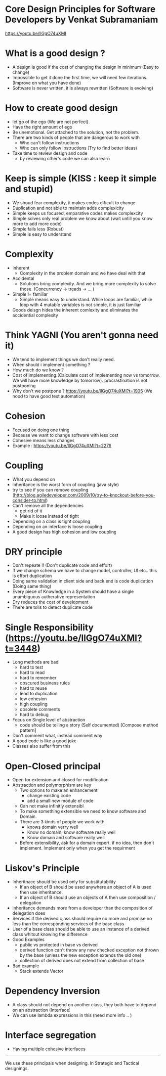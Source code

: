# Core Design Principles for Software Developers by Venkat Subramaniam
https://youtu.be/llGgO74uXMI

# What is a good design ?

  - A design is good if the cost of changing the design in minimum (Easy to change)
  - Impossible to get it done the first time, we will need few iterations. (Improve on what you have done)
  - Software is never written, it is always rewritten (Software is evolving)
# How to create good design
  - let go of the ego (We are not perfect).
  - Have the right amount of ego
  - Be unemotional. Get attached to the solution, not the problem.
  - There are two kinds of people that are dangerous to work with
    - Who can't follow instructions
    - Who can only follow instructions (Try to find better ideas)
  -  Take time to review design and code
     - by reviewing other's code we can also learn
# Keep is simple (KISS : keep it simple and stupid)
  - We shoud fear complexity, it makes codes dificult to change
  - Duplication and not able to maintain adds complexicity
  - Simple keeps us focused, emparative codes makes complexcity
  - Simple solves only real problem we know about (wait untill you know more to add more code)
  - Simple fails less (Robust)
  - Simple is easy to understand
# Complexity
  - Inherent
    - Complexity in the problem domain and we have deal with that
  - Accidental
    - Solutions bring complexity.  And we bring more complexity to solve those. (Concurrency -> treads -> ... )
  - Simple != familiar
    -  Simple means easy to understand. While loops are familiar, while loop with 4 mutable variables is not simple, it is just familiar
  - Goods deisgn hides the inherent comlexity and eliminates the accidential complexity
# Think YAGNI (You aren't gonna need it)
  - We tend to implement things we don't really need.
  - When should i implement something ?
  - How much do we know ? 
  - Cost of implementing.(Calculate cost of implementing now vs tomorrow. We will have more knowledge by tomorrow). procrastination is not postponing
  - Why don't we postpone ? https://youtu.be/llGgO74uXMI?t=1905 (We nood to have good test automation)
# Cohesion
  - Focused on doing one thing
  - Because we want to change software with less cost
  - Cohesive means less changes
  - Example : https://youtu.be/llGgO74uXMI?t=2279
# Coupling
  - What you depend on
  - inheritance is the worst form of coupling (java style)
  - try to see if you can remove coupling (http://blog.agiledeveloper.com/2009/10/try-to-knockout-before-you-consider-to.html)
  - Can't remove all the dependencies
    - get rid of it
    - Make it loose instead of tight
  - Depending on a class is tight coupling
  - Depending on an interface is loose coupling
  - A good design has high cohesion and low coupling
# DRY principle
  - Don't repeate !! (Don't duplicate code and effort)
  - If we change schema we have to change model, controller, UI  etc.. this is effort duplication
  - Doing same validation in client side and back end is code duplication (Doing same thing)
  - Every piece of Knowledge in a System should have a single unambiguous autherative representation  
  - Dry reduces the cost of development
  - There are tolls to detect duplicate code
# Single Responsibility (https://youtu.be/llGgO74uXMI?t=3448)
  - Long methods are bad
    - hard to test
    - hard to read
    - hard to remember
    - obscured business rules
    - hard to reuse
    - lead to duplication
    - low cohesion
    - high coupling
    - obsolete comments
    - hard to debug
  - Focus on Single level of abstraction
    - code should be telling a story (Self documented) [Compose method pattern]
  - Don't comment what, instead comment why
  - A good code is like a good joke
  - Classes also suffer from this
# Open-Closed principal
  - Open for extension and closed for modification
- Abstraction and polymorphism are key
  - Two options to make an enhancement
    - change existing code
    - add a small new module of code
  - Can not make infinitly extensibl
  - To make something extensible we need to know software and Domain.
  - There are 3 kinds of people we work with
     - knows domain verry well
     - Know no domain, know software really well
     - Know domain and software really well
  - Before extensibility, ask for a domain expert. if no idea, then don't implement. Implement only when you get the requirment
# Liskov's Principle
  - Inheritnace should be used only for substitutability
    - If an object of B should be used anywhere an object of A is used then use inheritance.
    - If an object of B should use an objects of A then use composition / delegation
  - inheritance demands more from a developer than the composition of delegation does
  - Services if the derived c;ass should require no more and promise no less than the corresponding services of the base class
  - User of a base class should be able to use an instance of a derived class whitout knowing the difference
  - Good Examples
    - public vs protected in base vs derived
    - derived function can't throw any new checked exception not thrown by the base (unless the new exception extends the old one)
    - collection of derived does not extend from collection of base
  - Bad example
    - Stack extends Vector
# Dependency Inversion
  - A class should not depend on another class, they both have to depend on an abstraction (Interface)
  - We can use lambda expressions in this (need more info .. )
# Interface segregation    
  - Having multiple cohesive interfaces
  
-----------------------------------------------------------------------------------

We use these principals when designing. In Strategic and Tactical designings.   
  
  